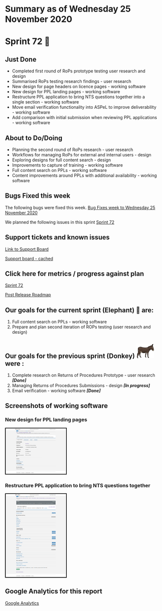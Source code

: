 # Summary as of Wednesday 25 November 2020 

# Sprint 72 &#x1F418;

## Just Done
* Completed first round of RoPs prototype testing user research and design
* Summarised RoPs testing research findings - user research
* New design for page headers on licence pages - working software
* New design for PPL landing pages - working software
* Restructure PPL application to bring NTS questions together into a single section - working software
* Move email verification functionality into ASPeL to improve deliverability - working software
* Add comparison with initial submission when reviewing PPL applications - working software

## About to Do/Doing
* Planning the second round of RoPs research - user research
* Workflows for managing RoPs for external and internal users - design
* Exploring designs for full content search - design
* Improvements to capture of training - working software
* Full content search on PPLs - working software
* Content improvements around PPLs with additional availability - working software

## Bugs Fixed this week
The following bugs were fixed this week.
[Bug Fixes week to Wednesday 25 November 2020](graphs/bugs25112020.png)

We planned the following issues in this sprint 
[Sprint 72](graphs/sprint25112020.png)

## Support tickets and known issues
[Link to Support Board](https://collaboration.homeoffice.gov.uk/jira/secure/RapidBoard.jspa?rapidView=1717&selectedIssue=ASSB-253)

[Support board - cached](graphs/supportBoard25112020.png)

## Click here for metrics / progress against plan
[Sprint 72](graphs/progress25112020.png)

[Post Release Roadmap](graphs/roadmap25112020.png)

## Our goals for the current sprint (Elephant) &#x1F418; are:
1. Full content search on PPLs - working software 
2. Prepare and plan second iteration of ROPs testing (user research and design)

## Our goals for the previous sprint (Donkey) ![Donkey](graphs/Donkey.png) were :
1. Complete research on Returns of Procedures Prototype - user research ***[Done]***
2. Managing Returns of Procedures Submissions - design ***[In progress]***
3. Email verification - working software ***[Done]***

## Screenshots of working software
### New design for PPL landing pages  
<a href="graphs/proto1_25112020.png"><img src="graphs/proto1_25112020.png" alt="HTML5 Icon" width="200" style="border:2px solid black"></a>
<br>
### Restructure PPL application to bring NTS questions together
<a href="graphs/proto2_25112020.png"><img src="graphs/proto2_25112020.png" alt="HTML5 Icon" width="200" style="border:2px solid black"></a>
<br>


## Google Analytics for this report
[Google Analytics](graphs/GA25112020.png)

